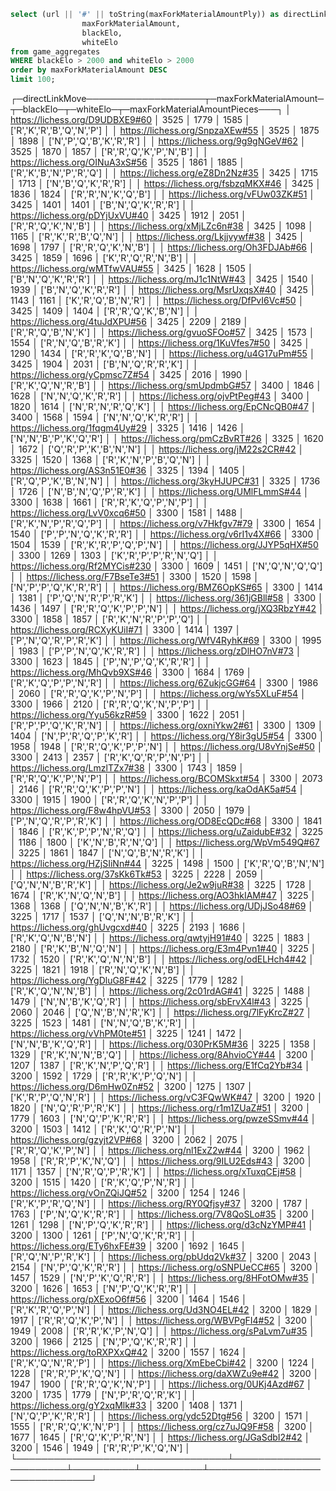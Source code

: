 ```sql
select (url || '#' || toString(maxForkMaterialAmountPly)) as directLinkMove,
                maxForkMaterialAmount,
                blackElo,
                whiteElo
from game_aggregates
WHERE blackElo > 2000 and whiteElo > 2000
order by maxForkMaterialAmount DESC
limit 100;
```

┌─directLinkMove───────────────────┬─maxForkMaterialAmount─┬─blackElo─┬─whiteElo─┬─maxForkMaterialAmountPieces───┐
│ https://lichess.org/D9UDBXE9#60  │                  3525 │     1779 │     1585 │ ['R','K','R','B','Q','N','P'] │
│ https://lichess.org/SnpzaXEw#55  │                  3525 │     1875 │     1898 │ ['N','P','Q','B','K','R','R'] │
│ https://lichess.org/9g9gNGeV#62  │                  3525 │     1870 │     1857 │ ['R','R','Q','K','P','N','B'] │
│ https://lichess.org/OINuA3xS#56  │                  3525 │     1861 │     1885 │ ['R','K','B','N','P','R','Q'] │
│ https://lichess.org/eZ8Dn2Nz#35  │                  3425 │     1715 │     1713 │ ['N','B','Q','K','R','R']     │
│ https://lichess.org/fsbzqMKX#46  │                  3425 │     1836 │     1824 │ ['R','R','N','K','Q','B']     │
│ https://lichess.org/vFUw03ZK#51  │                  3425 │     1401 │     1401 │ ['B','N','Q','K','R','R']     │
│ https://lichess.org/pDYjUxVU#40  │                  3425 │     1912 │     2051 │ ['R','R','Q','K','N','B']     │
│ https://lichess.org/xMjLZc6n#38  │                  3425 │     1098 │     1165 │ ['R','K','R','B','Q','N']     │
│ https://lichess.org/Lkjjvywf#38  │                  3425 │     1698 │     1797 │ ['R','R','Q','K','N','B']     │
│ https://lichess.org/Oh3FDJAb#66  │                  3425 │     1859 │     1696 │ ['K','R','Q','R','N','B']     │
│ https://lichess.org/wMTfwVAU#55  │                  3425 │     1628 │     1505 │ ['B','N','Q','K','R','R']     │
│ https://lichess.org/mJ1c1NtW#43  │                  3425 │     1540 │     1939 │ ['B','N','Q','K','R','R']     │
│ https://lichess.org/MsrUxqsX#40  │                  3425 │     1143 │     1161 │ ['K','R','Q','B','N','R']     │
│ https://lichess.org/DfPvI6Vc#50  │                  3425 │     1409 │     1404 │ ['R','R','Q','K','B','N']     │
│ https://lichess.org/4tuJdXPU#56  │                  3425 │     2209 │     2189 │ ['R','R','Q','B','N','K']     │
│ https://lichess.org/gvuoSFOo#57  │                  3425 │     1573 │     1554 │ ['R','N','Q','B','R','K']     │
│ https://lichess.org/1KuVfes7#50  │                  3425 │     1290 │     1434 │ ['R','R','K','Q','B','N']     │
│ https://lichess.org/u4G17uPm#55  │                  3425 │     1904 │     2031 │ ['B','N','Q','R','R','K']     │
│ https://lichess.org/yCpmsc7Z#54  │                  3425 │     2016 │     1990 │ ['R','K','Q','N','R','B']     │
│ https://lichess.org/smUpdmbG#57  │                  3400 │     1846 │     1628 │ ['N','N','Q','K','R','R']     │
│ https://lichess.org/ojvPtPeg#43  │                  3400 │     1820 │     1614 │ ['N','R','N','R','Q','K']     │
│ https://lichess.org/EpCNcQB0#47  │                  3400 │     1568 │     1594 │ ['N','N','Q','K','R','R']     │
│ https://lichess.org/1fqgm4Uy#29  │                  3325 │     1416 │     1426 │ ['N','N','B','P','K','Q','R'] │
│ https://lichess.org/pmCzBvRT#26  │                  3325 │     1620 │     1672 │ ['Q','R','P','K','B','N','N'] │
│ https://lichess.org/jM22s2CR#42  │                  3325 │     1520 │     1368 │ ['R','K','N','P','B','Q','N'] │
│ https://lichess.org/AS3n51E0#36  │                  3325 │     1394 │     1405 │ ['R','Q','P','K','B','N','N'] │
│ https://lichess.org/3kyHJUPC#31  │                  3325 │     1736 │     1726 │ ['N','B','N','Q','P','R','K'] │
│ https://lichess.org/UMlFLmmS#44  │                  3300 │     1638 │     1661 │ ['R','R','K','Q','P','N','P'] │
│ https://lichess.org/LvV0xcq6#50  │                  3300 │     1581 │     1488 │ ['R','K','N','P','R','Q','P'] │
│ https://lichess.org/v7Hkfgv7#79  │                  3300 │     1654 │     1540 │ ['P','P','N','Q','K','R','R'] │
│ https://lichess.org/v6rI1v4X#66  │                  3300 │     1504 │     1539 │ ['R','K','R','P','Q','P','N'] │
│ https://lichess.org/JJYP5qHX#50  │                  3300 │     1269 │     1303 │ ['K','R','P','P','R','N','Q'] │
│ https://lichess.org/Rf2MYCis#230 │                  3300 │     1609 │     1451 │ ['N','Q','N','Q','Q']         │
│ https://lichess.org/F7BseTe3#51  │                  3300 │     1520 │     1598 │ ['N','P','P','Q','K','R','R'] │
│ https://lichess.org/BMZ6OpKS#65  │                  3300 │     1414 │     1381 │ ['P','Q','N','R','P','R','K'] │
│ https://lichess.org/361jGBll#58  │                  3300 │     1436 │     1497 │ ['R','R','Q','K','P','P','N'] │
│ https://lichess.org/jXQ3RbzY#42  │                  3300 │     1858 │     1857 │ ['R','K','N','R','P','P','Q'] │
│ https://lichess.org/RCXyKUiI#71  │                  3300 │     1414 │     1397 │ ['P','N','Q','R','P','R','K'] │
│ https://lichess.org/WfV4RyhK#69  │                  3300 │     1995 │     1983 │ ['P','P','N','Q','K','R','R'] │
│ https://lichess.org/zDlHO7nV#73  │                  3300 │     1623 │     1845 │ ['P','N','P','Q','K','R','R'] │
│ https://lichess.org/MhQvb9XS#46  │                  3300 │     1684 │     1769 │ ['R','K','Q','P','P','N','R'] │
│ https://lichess.org/6ZukjcGG#64  │                  3300 │     1986 │     2060 │ ['R','R','Q','K','P','N','P'] │
│ https://lichess.org/wYs5XLuF#54  │                  3300 │     1966 │     2120 │ ['R','R','Q','K','N','P','P'] │
│ https://lichess.org/Yyu56kzR#59  │                  3300 │     1622 │     2051 │ ['R','P','P','Q','K','R','N'] │
│ https://lichess.org/oxniYkw2#61  │                  3300 │     1309 │     1404 │ ['N','P','R','Q','P','K','R'] │
│ https://lichess.org/Y8ir3gU5#54  │                  3300 │     1958 │     1948 │ ['R','R','Q','K','P','P','N'] │
│ https://lichess.org/U8vYnjSe#50  │                  3300 │     2413 │     2357 │ ['R','K','Q','R','P','N','P'] │
│ https://lichess.org/LmzlTZx7#38  │                  3300 │     1743 │     1859 │ ['R','R','Q','K','P','N','P'] │
│ https://lichess.org/BCOMSkxt#54  │                  3300 │     2073 │     2146 │ ['R','R','Q','K','P','P','N'] │
│ https://lichess.org/kaOdAK5a#54  │                  3300 │     1915 │     1900 │ ['R','R','Q','K','N','P','P'] │
│ https://lichess.org/F8w4hpVU#53  │                  3300 │     2050 │     1979 │ ['P','N','Q','R','P','R','K'] │
│ https://lichess.org/OD8EcQDc#68  │                  3300 │     1841 │     1846 │ ['R','K','P','P','N','R','Q'] │
│ https://lichess.org/uZaidubE#32  │                  3225 │     1186 │     1800 │ ['K','N','B','R','N','Q']     │
│ https://lichess.org/WpVm549Q#67  │                  3225 │     1861 │     1847 │ ['N','Q','B','N','R','K']     │
│ https://lichess.org/HZjSIiNn#44  │                  3225 │     1498 │     1500 │ ['K','R','Q','B','N','N']     │
│ https://lichess.org/37sKk6Tk#53  │                  3225 │     2228 │     2059 │ ['Q','N','N','B','R','K']     │
│ https://lichess.org/Je2w9juR#38  │                  3225 │     1728 │     1674 │ ['R','K','N','Q','N','B']     │
│ https://lichess.org/AO3hkIAM#47  │                  3225 │     1368 │     1368 │ ['Q','N','N','B','K','R']     │
│ https://lichess.org/UDjJSo48#69  │                  3225 │     1717 │     1537 │ ['Q','N','N','B','R','K']     │
│ https://lichess.org/ghUvgcxd#40  │                  3225 │     2193 │     1686 │ ['R','K','Q','N','B','N']     │
│ https://lichess.org/qwtyjH91#40  │                  3225 │     1883 │     2180 │ ['R','K','B','N','Q','N']     │
│ https://lichess.org/E3m4Pvn1#40  │                  3225 │     1732 │     1520 │ ['R','K','Q','N','N','B']     │
│ https://lichess.org/odELHch4#42  │                  3225 │     1821 │     1918 │ ['R','N','Q','K','N','B']     │
│ https://lichess.org/YgDluG8F#42  │                  3225 │     1779 │     1282 │ ['R','K','Q','N','N','B']     │
│ https://lichess.org/2c01rdAG#41  │                  3225 │     1488 │     1479 │ ['N','N','B','K','Q','R']     │
│ https://lichess.org/sbErvX4l#43  │                  3225 │     2060 │     2046 │ ['Q','N','B','N','R','K']     │
│ https://lichess.org/7lFyKrcZ#27  │                  3225 │     1523 │     1481 │ ['N','N','Q','B','K','R']     │
│ https://lichess.org/vVhPM0te#51  │                  3225 │     1241 │     1472 │ ['N','N','B','K','Q','R']     │
│ https://lichess.org/030PrK5M#36  │                  3225 │     1358 │     1329 │ ['R','K','N','N','B','Q']     │
│ https://lichess.org/8AhvioCY#44  │                  3200 │     1207 │     1387 │ ['R','K','N','P','Q','R']     │
│ https://lichess.org/E1fCq2Yb#34  │                  3200 │     1592 │     1729 │ ['R','R','K','P','Q','N']     │
│ https://lichess.org/D6mHw0Zn#52  │                  3200 │     1275 │     1307 │ ['K','R','P','Q','N','R']     │
│ https://lichess.org/vC3FQwWK#47  │                  3200 │     1920 │     1820 │ ['N','Q','R','P','R','K']     │
│ https://lichess.org/r1m1ZUaZ#51  │                  3200 │     1779 │     1603 │ ['N','Q','P','K','R','R']     │
│ https://lichess.org/pwzeSSmv#44  │                  3200 │     1503 │     1412 │ ['R','K','Q','R','P','N']     │
│ https://lichess.org/gzyjt2VP#68  │                  3200 │     2062 │     2075 │ ['R','R','Q','K','P','N']     │
│ https://lichess.org/nl1ExZ2w#44  │                  3200 │     1962 │     1958 │ ['R','R','P','K','N','Q']     │
│ https://lichess.org/9ILU2Eds#43  │                  3200 │     1171 │     1357 │ ['N','R','Q','P','R','K']     │
│ https://lichess.org/xTuxqCEj#58  │                  3200 │     1515 │     1420 │ ['R','K','Q','P','N','R']     │
│ https://lichess.org/vOnZQiJQ#52  │                  3200 │     1254 │     1246 │ ['R','K','P','R','Q','N']     │
│ https://lichess.org/RY0Qfjsy#37  │                  3200 │     1787 │     1763 │ ['P','N','Q','K','R','R']     │
│ https://lichess.org/7V8QoSLo#35  │                  3200 │     1261 │     1298 │ ['N','P','Q','K','R','R']     │
│ https://lichess.org/d3cNzYMP#41  │                  3200 │     1300 │     1261 │ ['P','N','Q','K','R','R']     │
│ https://lichess.org/ETy6hxFE#39  │                  3200 │     1692 │     1645 │ ['R','Q','N','P','R','K']     │
│ https://lichess.org/pbUdq2Vk#37  │                  3200 │     2043 │     2154 │ ['N','P','Q','K','R','R']     │
│ https://lichess.org/oSNPUeCC#65  │                  3200 │     1457 │     1529 │ ['N','P','K','Q','R','R']     │
│ https://lichess.org/8HFotOMw#35  │                  3200 │     1626 │     1653 │ ['N','P','Q','K','R','R']     │
│ https://lichess.org/pXExoO6f#56  │                  3200 │     1464 │     1546 │ ['R','K','R','Q','P','N']     │
│ https://lichess.org/Ud3NO4EL#42  │                  3200 │     1829 │     1917 │ ['R','R','Q','K','P','N']     │
│ https://lichess.org/WBVPgFI4#52  │                  3200 │     1949 │     2008 │ ['R','R','K','P','N','Q']     │
│ https://lichess.org/sPaLvm7u#35  │                  3200 │     1966 │     2125 │ ['N','P','Q','K','R','R']     │
│ https://lichess.org/toRXPXxQ#42  │                  3200 │     1557 │     1624 │ ['R','K','Q','N','R','P']     │
│ https://lichess.org/XmEbeCbi#42  │                  3200 │     1224 │     1228 │ ['R','R','P','K','Q','N']     │
│ https://lichess.org/daXWZu9e#42  │                  3200 │     1947 │     1900 │ ['R','R','Q','K','N','P']     │
│ https://lichess.org/0UKj4Azd#67  │                  3200 │     1735 │     1779 │ ['N','P','R','Q','R','K']     │
│ https://lichess.org/gY2xqMlk#33  │                  3200 │     1408 │     1371 │ ['N','Q','P','K','R','R']     │
│ https://lichess.org/ydc52Dtg#56  │                  3200 │     1571 │     1555 │ ['R','R','Q','K','N','P']     │
│ https://lichess.org/cz7uJQ9F#58  │                  3200 │     1677 │     1645 │ ['R','Q','K','P','R','N']     │
│ https://lichess.org/JGaSdbI2#42  │                  3200 │     1546 │     1949 │ ['R','R','P','K','Q','N']     │
└──────────────────────────────────┴───────────────────────┴──────────┴──────────┴───────────────────────────────┘

